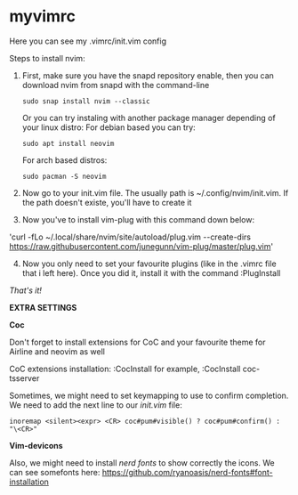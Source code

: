 # myvimrc


Here you can see my .vimrc/init.vim config

Steps to install nvim:

1. First, make sure you have the snapd repository enable, then you can download nvim from snapd with the command-line 
  
   `sudo snap install nvim --classic`
   
   Or you can try instaling with another package manager depending of your linux distro:
   For debian based you can try: 
   
   `sudo apt install neovim`
   
   For arch based distros: 
   
   `sudo pacman -S neovim`
   
2. Now go to your init.vim file. The usually path is  ~/.config/nvim/init.vim. If the path doesn't existe, you'll have to create it
3. Now you've to install vim-plug with this command down below:

  'curl -fLo ~/.local/share/nvim/site/autoload/plug.vim --create-dirs https://raw.githubusercontent.com/junegunn/vim-plug/master/plug.vim'
  
4. Now you only need to set your favourite plugins (like in the .vimrc file that i left here). Once you did it, install it with the command
:PlugInstall

*That's it!*




**EXTRA SETTINGS**

**Coc**

Don't forget to install extensions for CoC and your favourite theme for Airline and neovim as well

CoC extensions installation:
:CocInstall <extension-name> for example, :CocInstall coc-tsserver

Sometimes, we might need to set keymapping to use <enter> to confirm completion. We need to add the next line to our *init.vim* file:

`inoremap <silent><expr> <CR> coc#pum#visible() ? coc#pum#confirm() : "\<CR>"`
  
  
**Vim-devicons**
  
Also, we might need to install *nerd fonts* to show correctly the icons. We can see somefonts here:
https://github.com/ryanoasis/nerd-fonts#font-installation


